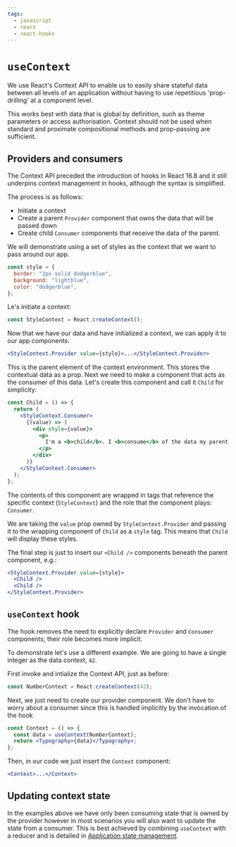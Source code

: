 ```yaml
---
tags:
  - javascript
  - react
  - react-hooks
---
```


# `useContext`

We use React's Context API to enable us to easily share stateful data between
all levels of an application without having to use repetitious 'prop-drilling'
at a component level.

This works best with data that is global by definition, such as theme parameters
or access authorisation. Context should not be used when standard and proximate
compositional methods and prop-passing are sufficient.

## Providers and consumers

The Context API preceded the introduction of hooks in React 16.8 and it still
underpins context management in hooks, although the syntax is simplified.

The process is as follows:

- Initiate a context
- Create a parent `Provider` component that owns the data that will be passed
  down
- Create child `Consumer` components that receive the data of the parent.

We will demonstrate using a set of styles as the context that we want to pass
around our app.

```jsx
const style = {
  border: "2px solid dodgerblue",
  background: "lightblue",
  color: "dodgerblue",
};
```

Le's initiate a context:

```jsx
const StyleContext = React.createContext();
```

Now that we have our data and have initialized a context, we can apply it to our
app components:

```jsx
<StyleContext.Provider value={style}>...</StyleContext.Provider>
```

This is the parent element of the context environment. This stores the
contextual data as a prop. Next we need to make a component that acts as the
consumer of this data. Let's create this component and call it `Child` for
simplicity:

```jsx
const Child = () => {
  return (
    <StyleContext.Consumer>
      {(value) => (
        <div style={value}>
          <p>
            I'm a <b>child</b>. I <b>consume</b> of the data my parent provides.
          </p>
        </div>
      )}
    </StyleContext.Consumer>
  );
};
```

The contents of this component are wrapped in tags that reference the specific
context (`StyleContext`) and the role that the component plays: `Consumer`.

We are taking the `value` prop owned by `StyleContext.Provider` and passing it
to the wrapping component of `Child` as a `style` tag. This means that `Child`
will display these styles.

The final step is just to insert our `<Child />` components beneath the parent
component, e.g.:

```jsx
<StyleContext.Provider value={style}>
  <Child />
  <Child />
</StyleContext.Provider>
```

## `useContext` hook

The hook removes the need to explicitly declare `Provider` and `Consumer`
components; their role becomes more implicit.

To demonstrate let's use a different example. We are going to have a single
integer as the data context, `42`.

First invoke and intialize the Context API, just as before:

```jsx
const NumberContext = React.createContext(42);
```

Next, we just need to create our provider component. We don't have to worry
about a consumer since this is handled implicitly by the invocation of the hook

```jsx
const Context = () => {
  const data = useContext(NumberContext);
  return <Typography>{data}</Typography>;
};
```

Then, in our code we just insert the `Context` component:

```jsx
<Context>...</Context>
```

## Updating context state

In the examples above we have only been consuming state that is owned by the
provider however in most scenarios you will also want to update the state from a
consumer. This is best achieved by combining `useContext` with a reducer and is
detailed in [Application state management](Application_state_management_with_React_hooks.md).
